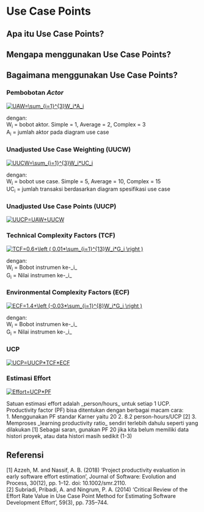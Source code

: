 # Use Case Points

## Apa itu Use Case Points?
## Mengapa menggunakan Use Case Points?

## Bagaimana menggunakan Use Case Points?
###  Pembobotan _Actor_
<a href="https://www.codecogs.com/eqnedit.php?latex=UAW=\sum_{i=1}^{3}W_i*A_i" target="_blank"><img src="https://latex.codecogs.com/svg.latex?UAW=\sum_{i=1}^{3}W_i*A_i" title="UAW=\sum_{i=1}^{3}W_i*A_i" /></a>
<p>
dengan:<br>
  W<sub>i</sub> = bobot aktor. Simple = 1, Average = 2, Complex = 3 <br>
A<sub>i</sub> = jumlah aktor pada diagram use case

### Unadjusted Use Case Weighting (UUCW)
<a href="https://www.codecogs.com/eqnedit.php?latex=UUCW=\sum_{i=1}^{3}W_i*UC_i" target="_blank"><img src="https://latex.codecogs.com/svg.latex?UUCW=\sum_{i=1}^{3}W_i*UC_i" title="UUCW=\sum_{i=1}^{3}W_i*UC_i" /></a>
<p>
  dengan: <br>
  W<sub>i</sub> = bobot use case. Simple = 5, Average = 10, Complex = 15 <br>
  UC<sub>i</sub> = jumlah transaksi berdasarkan diagram spesifikasi use case

### Unadjusted Use Case Points (UUCP)
<a href="https://www.codecogs.com/eqnedit.php?latex=UUCP=UAW&plus;UUCW" target="_blank"><img src="https://latex.codecogs.com/svg.latex?UUCP=UAW&plus;UUCW" title="UUCP=UAW+UUCW" /></a>

### Technical Complexity Factors (TCF)
<a href="https://www.codecogs.com/eqnedit.php?latex=TCF=0.6&plus;\left&space;(&space;0.01*\sum_{i=1}^{13}W_i*G_i&space;\right&space;)" target="_blank"><img src="https://latex.codecogs.com/svg.latex?TCF=0.6&plus;\left&space;(&space;0.01*\sum_{i=1}^{13}W_i*G_i&space;\right&space;)" title="TCF=0.6+\left ( 0.01*\sum_{i=1}^{13}W_i*G_i \right )" /></a>
<p>
  dengan: <br>
  W<sub>i</sub> = Bobot instrumen ke-_i_<br>
  G<sub>i</sub> = Nilai instrumen ke-_i_

### Environmental Complexity Factors (ECF)
<a href="https://www.codecogs.com/eqnedit.php?latex=ECF=1.4&plus;\left&space;(-0.03*\sum_{i=1}^{8}W_i*G_i&space;\right&space;)" target="_blank"><img src="https://latex.codecogs.com/svg.latex?ECF=1.4&plus;\left&space;(-0.03*\sum_{i=1}^{8}W_i*G_i&space;\right&space;)" title="ECF=1.4+\left (-0.03*\sum_{i=1}^{8}W_i*G_i \right )" /></a>
<p>
  dengan:<br>
  W<sub>i</sub> = Bobot instrumen ke-_i_<br>
  G<sub>i</sub> = Nilai instrumen ke-_i_
  
### UCP  
<a href="https://www.codecogs.com/eqnedit.php?latex=UCP=UUCP*TCF*ECF" target="_blank"><img src="https://latex.codecogs.com/svg.latex?UCP=UUCP*TCF*ECF" title="UCP=UUCP*TCF*ECF" /></a>

### Estimasi Effort
<a href="https://www.codecogs.com/eqnedit.php?latex=Effort=UCP*PF" target="_blank"><img src="https://latex.codecogs.com/svg.latex?Effort=UCP*PF" title="Effort=UCP*PF" /></a>
<p>
Satuan estimasi effort adalah _person/hours_ untuk setiap 1 UCP. Productivity factor (PF) bisa ditentukan dengan berbagai macam cara:<br>
1. Menggunakan PF standar Karner yaitu 20
2. 8.2 person-hours/UCP [2]
3. Memproses _learning productivity ratio_ sendiri terlebih dahulu seperti yang dilakukan [1]
Sebagai saran, gunakan PF 20 jika kita belum memiliki data histori proyek, atau data histori masih sedikit (1-3)

## Referensi
[1] Azzeh, M. and Nassif, A. B. (2018) ‘Project productivity evaluation in early software effort estimation’, Journal of Software: Evolution and Process, 30(12), pp. 1–12. doi: 10.1002/smr.2110. <br>
[2] Subriadi, Pribadi, A. and Ningrum, P. A. (2014) ‘Critical Review of the Effort Rate Value in Use Case Point Method for Estimating Software Development Effort’, 59(3), pp. 735–744.
